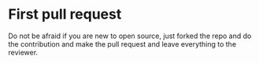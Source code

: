 # First pull request

Do not be afraid if you are new to open source, just forked the repo and do the contribution and make the pull request and leave everything to the reviewer.
